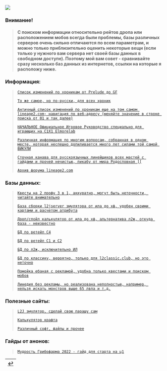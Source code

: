 ![](pics/hm.png)

### Внимание!
> #### С поиском информации относительно рейтов дропа или расположением мобов всегда были проблемы, базы различных серверов очень сильно отличаются по всем параметрам, и можно только приблизительно оценить некоторые вещи (если только у нужного вам сервера нет своей базы данных в свободном доступе). Поэтому мой вам совет - сравнивайте сразу несколько баз данных из интернетов, ссылки на которые я расположу ниже.

### Информация:
> [`Список изменений по хроникам от Prelude до GF`](http://legacy.rootware.ru/index.html)
>
> [`То же самое, но по-русски, для всех хроник`](https://sites.google.com/site/l2clientdev/patch-notes)
>
> [`Античный список изменений по хроникам еще на том самом lineage2.com; навигация по веб-адресу (меняйте значение в строке поиска от 01 и так далее)`](https://web.archive.org/web/20180207050121mp_/http://legacy.lineage2.com/news/highfive_01.html)
>
> [`НАЧАЛЬНОЕ Официальное Игровое Руководство специально для играющих на C1X1 Elmorelab`](https://github.com/lineage2thread/lineage2/blob/main/pdf/Lineage%20Ii%20-%20Prima%20Game%20Guide%202004.pdf)
>
> [`Различная информация по многим вопросам, собранная в одном месте, которая неспешно допиливается много лет силами той самой ВИКУЛИ`](https://l2vika.ru/)
>
> [`Сточная канава для русскоязычных линейщиков всех мастей с гайдами и прочей нечистью, пикабу от мира Родословная ][`](https://forums.goha.ru/forumdisplay_0_0_7--ММО+Игры+LINEAGE+2/)
> 
> [`Архив форума lineage2.com`](http://l2archive.d3v.me.uk/)

### Базы данных:
> [`Квесты на 2 профу 3 в 1, аккуратно, могут быть неточности, читайте внимательно`](https://www.vlemon.info/3v1/)
> 
> [`База сборки l2jserver эмулятора от ила до хф, удобен своими картами и расчетом атрибута`](http://l2j.ru/)
> 
> [`Дроп/спойл калькулятор от ила до хф, альтернатива л2ж, откуда база - неизвестно`](https://l2.dropspoil.com/)
>
> [`БД по ретейл C4`](http://lineage2c4.itemdrop.net/)
>
> [`БД по ретейл C1 и C2`](https://l2hub.info/c1/)
>
> [`БД по л2ж, исключительно ИЛ`](http://interlude.l2dtb.com/)
>
> [`БД по классику, вероятно, только для l2classic.club, но это неточно`](https://l2db.club/)
>
> [`Помойка ебаная с рекламой, удобна только квестами и поиском мобов`](https://linedia.ru/)
>
> [`Линедия без рекламы, но реализована неполностью, например, нельзя искать монстров выше 65 лвла и т.д.`](https://l2int.ru/)

### Полезные сайты:
> [`L2J эмулятор, сделай свою парашу сам`](https://www.l2jserver.com/)
>
> [`Калькулятор крафта`](http://l2help.me/en)
> 
> [`Различный софт, файлы и прочее`](https://sites.google.com/site/l2clientdev/home)

### Гайды от анонов:
> [`Мудрость Грибофарма 2022 - гайд для старта на ц1`](elmorelab_teon_farm.md)

|[↩️](header.md)|
|:---:|
